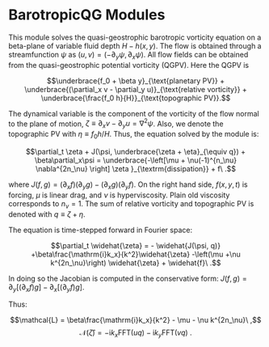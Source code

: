 # BarotropicQG Modules

This module solves the quasi-geostrophic barotropic vorticity equation on a
beta-plane of variable fluid depth $H-h(x,y)$. The flow is obtained through a
streamfunction $\psi$ as $(u,v) = (-\partial_y\psi, \partial_x\psi)$. All flow
fields can be obtained from the quasi-geostrophic potential vorticity (QGPV).
Here the QGPV is

$$\underbrace{f_0 + \beta y}_{\text{planetary PV}} + \underbrace{(\partial_x v
	- \partial_y u)}_{\text{relative vorticity}} +
	\underbrace{\frac{f_0 h}{H}}_{\text{topographic PV}}.$$

The dynamical variable is the component of the vorticity of the flow normal to
the plane of motion, $\zeta\equiv \partial_x v- \partial_y u = \nabla^2\psi$.
Also, we denote the topographic PV with $\eta\equiv f_0 h/H$. Thus, the
equation solved by the module is:

$$\partial_t \zeta + J(\psi, \underbrace{\zeta + \eta}_{\equiv q}) +
\beta\partial_x\psi = \underbrace{-\left[\mu + \nu(-1)^{n_\nu} \nabla^{2n_\nu}
\right] \zeta }_{\textrm{dissipation}} + f\ .$$

where $J(f,g) = (\partial_xf)(\partial_y g)-(\partial_x g)(\partial_y f)$. On
the right hand side, $f(x,y,t)$ is forcing, $\mu$ is linear drag, and $\nu$ is
hyperviscosity. Plain old viscosity corresponds to $n_{\nu}=1$. The sum of
relative vorticity and topographic PV is denoted with $q\equiv\zeta+\eta$.


The equation is time-stepped forward in Fourier space:

$$\partial_t \widehat{\zeta} = - \widehat{J(\psi, q)} +\beta\frac{\mathrm{i}k_x}{k^2}\widehat{\zeta} -\left(\mu
+\nu k^{2n_\nu}\right) \widehat{\zeta}  + \widehat{f}\ .$$

In doing so the Jacobian is computed in the conservative form: $J(f,g) =
\partial_y [ (\partial_x f) g] -\partial_x[ (\partial_y f) g]$.

Thus:

$$\mathcal{L} = \beta\frac{\mathrm{i}k_x}{k^2} - \mu - \nu k^{2n_\nu}\ ,$$
$$\mathcal{N}(\widehat{\zeta}) = - \mathrm{i}k_x \mathrm{FFT}(u q)-
	\mathrm{i}k_y \mathrm{FFT}(v q)\ .$$
